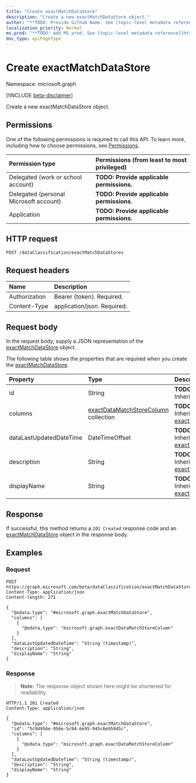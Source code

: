 ```yaml
---
title: "Create exactMatchDataStore"
description: "Create a new exactMatchDataStore object."
author: "**TODO: Provide Github Name. See [topic-level metadata reference](https://msgo.azurewebsites.net/add/document/guidelines/metadata.html#topic-level-metadata)**"
localization_priority: Normal
ms.prod: "**TODO: Add MS prod. See [topic-level metadata reference](https://msgo.azurewebsites.net/add/document/guidelines/metadata.html#topic-level-metadata)**"
doc_type: apiPageType
---
```


# Create exactMatchDataStore
Namespace: microsoft.graph

[!INCLUDE [beta-disclaimer](../../includes/beta-disclaimer.md)]

Create a new exactMatchDataStore object.

## Permissions
One of the following permissions is required to call this API. To learn more, including how to choose permissions, see [Permissions](/graph/permissions-reference).

|Permission type|Permissions (from least to most privileged)|
|:---|:---|
|Delegated (work or school account)|**TODO: Provide applicable permissions.**|
|Delegated (personal Microsoft account)|**TODO: Provide applicable permissions.**|
|Application|**TODO: Provide applicable permissions.**|

## HTTP request

<!-- {
  "blockType": "ignored"
}
-->
``` http
POST /dataClassification/exactMatchDataStores
```

## Request headers
|Name|Description|
|:---|:---|
|Authorization|Bearer {token}. Required.|
|Content-Type|application/json. Required.|

## Request body
In the request body, supply a JSON representation of the [exactMatchDataStore](../resources/exactmatchdatastore.md) object.

The following table shows the properties that are required when you create the [exactMatchDataStore](../resources/exactmatchdatastore.md).

|Property|Type|Description|
|:---|:---|:---|
|id|String|**TODO: Add Description** Inherited from [entity](../resources/entity.md)|
|columns|[exactDataMatchStoreColumn](../resources/exactdatamatchstorecolumn.md) collection|**TODO: Add Description** Inherited from [exactMatchDataStoreBase](../resources/exactmatchdatastorebase.md)|
|dataLastUpdatedDateTime|DateTimeOffset|**TODO: Add Description** Inherited from [exactMatchDataStoreBase](../resources/exactmatchdatastorebase.md)|
|description|String|**TODO: Add Description** Inherited from [exactMatchDataStoreBase](../resources/exactmatchdatastorebase.md)|
|displayName|String|**TODO: Add Description** Inherited from [exactMatchDataStoreBase](../resources/exactmatchdatastorebase.md)|



## Response

If successful, this method returns a `201 Created` response code and an [exactMatchDataStore](../resources/exactmatchdatastore.md) object in the response body.

## Examples

### Request
<!-- {
  "blockType": "request",
  "name": "create_exactmatchdatastore_from_"
}
-->
``` http
POST https://graph.microsoft.com/beta/dataClassification/exactMatchDataStores
Content-Type: application/json
Content-length: 271

{
  "@odata.type": "#microsoft.graph.exactMatchDataStore",
  "columns": [
    {
      "@odata.type": "microsoft.graph.exactDataMatchStoreColumn"
    }
  ],
  "dataLastUpdatedDateTime": "String (timestamp)",
  "description": "String",
  "displayName": "String"
}
```


### Response
>**Note:** The response object shown here might be shortened for readability.
<!-- {
  "blockType": "response",
  "truncated": true,
  "@odata.type": "microsoft.graph.exactMatchDataStore"
}
-->
``` http
HTTP/1.1 201 Created
Content-Type: application/json

{
  "@odata.type": "#microsoft.graph.exactMatchDataStore",
  "id": "5c94956e-956e-5c94-6e95-945c6e95945c",
  "columns": [
    {
      "@odata.type": "microsoft.graph.exactDataMatchStoreColumn"
    }
  ],
  "dataLastUpdatedDateTime": "String (timestamp)",
  "description": "String",
  "displayName": "String"
}
```

